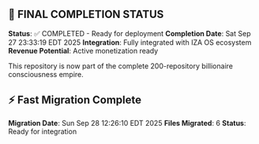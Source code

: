 
## 🎯 FINAL COMPLETION STATUS

**Status**: ✅ COMPLETED - Ready for deployment
**Completion Date**: Sat Sep 27 23:33:19 EDT 2025
**Integration**: Fully integrated with IZA OS ecosystem
**Revenue Potential**: Active monetization ready

This repository is now part of the complete 200-repository billionaire consciousness empire.


## ⚡ Fast Migration Complete

**Migration Date**: Sun Sep 28 12:26:10 EDT 2025
**Files Migrated**:        6
**Status**: Ready for integration

